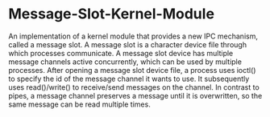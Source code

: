 # Message-Slot-Kernel-Module
An implementation of a kernel module that provides a new IPC mechanism,
called a message slot. A message slot is a character device file through which processes communicate.
A message slot device has multiple message channels active concurrently, which can be used by
multiple processes. After opening a message slot device file, a process uses ioctl() to specify the
id of the message channel it wants to use. It subsequently uses read()/write() to receive/send
messages on the channel. In contrast to pipes, a message channel preserves a message until it
is overwritten, so the same message can be read multiple times.
